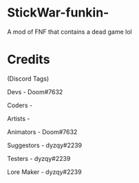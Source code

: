 # StickWar-funkin-

A mod of FNF that contains a dead game lol

# Credits

(Discord Tags)

Devs - Doom#7632

Coders - 

Artists - 

Animators - Doom#7632

Suggestors - dyzqy#2239

Testers - dyzqy#2239

Lore Maker - dyzqy#2239
